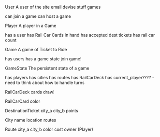 User
  A user of the site
  email
  devise stuff
  games

  can join a game
  can host a game

Player
  A player in a Game

  has a user
  has Rail Car Cards in hand
  has accepted dest tickets
  has rail car count

Game
  A game of Ticket to Ride

  has users
  has a game state
  join game!

GameState
  The persistent state of a game

  has players
  has cities
  has routes
  has RailCarDeck
  has current_player???? - need to think about how to handle turns

RailCarDeck
  cards
  draw!

RailCarCard
  color

DestinationTicket
  city_a
  city_b
  points

City
  name
  location
  routes

Route
  city_a
  city_b
  color
  cost
  owner (Player)